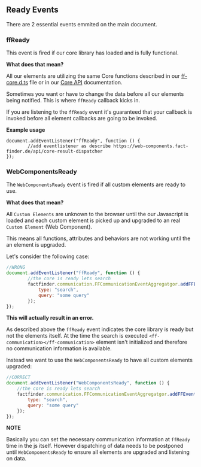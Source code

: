 ## Ready Events
There are 2 essential events emmited on the main document.

### ffReady
This event is fired if our core library has loaded and is fully functional.

**What does that mean?**

All our elements are utilizing the same Core functions described in our [ff-core.d.ts](https://github.com/FACT-Finder-Web-Components/ff-web-components/blob/master/dist/ff-core.d.ts) file or in our [Core API](https://web-components.fact-finder.de/api/core-result-dispatcher) documentation.

Sometimes you want or have to change the data before all our elements being notified. This is where `ffReady` callback kicks in.

If you are listening to the `ffReady` event it's guaranteed that your callback is invoked before all element callbacks are going to be invoked.

**Example usage**
```
document.addEventListener("ffReady", function () {
        //add eventlistener as describe https://web-components.fact-finder.de/api/core-result-dispatcher
});
```

### WebComponentsReady
The `WebComponentsReady` event is fired if all custom elements are ready to use.

**What does that mean?**

All `Custom Elements` are unknown to the browser until the our Javascript is loaded and each custom element is picked up and upgraded to an real `Custom Element` (Web Component).

This means all functions, attributes and behaviors are not working until the an element is upgraded.

Let's consider the following case:
```javascript
//WRONG
document.addEventListener("ffReady", function () {
        //the core is ready lets search
        factfinder.communication.FFCommunicationEventAggregatgor.addFFEvent({
            type: "search",
            query: "some query"
        });
});
```

**This will actually result in an error.**

As described above the `ffReady` event indicates the core library is ready but not the elements itself. At the time the search is executed `<ff-communication></ff-communication>` element isn't initialized and therefore no communication information is available.

Instead we want to use the `WebComponentsReady` to have all custom elements upgraded:
```javascript
//CORRECT
document.addEventListener("WebComponentsReady", function () {
    //the core is ready lets search
    factfinder.communication.FFCommunicationEventAggregatgor.addFFEvent({
        type: "search",
        query: "some query"
    });
});
```

**NOTE**

Basically you can set the necessary communication information at `ffReady` time in the js itself. However dispatching of data needs to be postponed until `WebComponentsReady` to ensure all elements are upgraded and listening on data.


